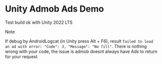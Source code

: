 # Unity Admob Ads Demo

Test build ok with Unity 2022 LTS

> [!NOTE]
> If debug by AndroidLogcat (in Unity press Alt + F6), result `failed to load an ad with error: "Code": 3, "Message": "No fill"`. There is nothing wrong with your code, the issue is admob doesnt always have Ads to return for your request
 

